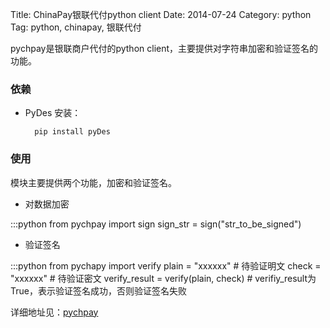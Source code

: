 Title: ChinaPay银联代付python client
Date: 2014-07-24
Category: python
Tag: python, chinapay, 银联代付


pychpay是银联商户代付的python client，主要提供对字符串加密和验证签名的功能。


### 依赖

* PyDes
    安装： 
        
        pip install pyDes

### 使用
模块主要提供两个功能，加密和验证签名。

* 对数据加密
    
:::python
    from pychpay import sign
    sign_str = sign("str_to_be_signed")
    
* 验证签名

:::python
    from pychapy import verify
    plain = "xxxxxx"    # 待验证明文
    check = "xxxxxx"    # 待验证密文
    verify_result = verify(plain, check) # verifiy_result为True，表示验证签名成功，否则验证签名失败

    

详细地址见：[pychpay](https://github.com/wbsking/pychpay.git)